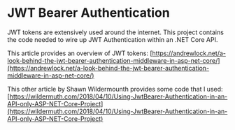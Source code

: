# JWT Bearer Authentication

JWT tokens are extensively used around the internet.  This project contains the code needed to wire up JWT Authentication within an .NET Core API.

This article provides an overview of JWT tokens: [https://andrewlock.net/a-look-behind-the-jwt-bearer-authentication-middleware-in-asp-net-core/](https://andrewlock.net/a-look-behind-the-jwt-bearer-authentication-middleware-in-asp-net-core/)

This other article by Shawn Wildermounth provides some code that I used:  [https://wildermuth.com/2018/04/10/Using-JwtBearer-Authentication-in-an-API-only-ASP-NET-Core-Project](https://wildermuth.com/2018/04/10/Using-JwtBearer-Authentication-in-an-API-only-ASP-NET-Core-Project)
